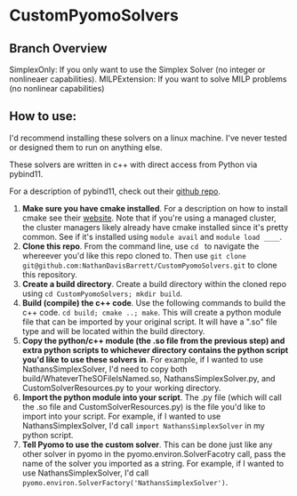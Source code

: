# CustomPyomoSolvers

## Branch Overview
SimplexOnly: If you only want to use the Simplex Solver (no integer or nonlineaer capabilities).
MILPExtension: If you want to solve MILP problems (no nonlinear capabilities)

## How to use:
I'd recommend installing these solvers on a linux machine. I've never tested or designed them to run on anything else.

These solvers are written in c++ with direct access from Python via pybind11.

For a description of pybind11, check out their [github repo](https://github.com/pybind/pybind11).

1. **Make sure you have cmake installed**. For a description on how to install cmake see their [website](https://cmake.org/). Note that if you're using a managed cluster, the cluster managers likely already have cmake installed since it's pretty common. See if it's installed using `module avail` and `module load ____`.
2. **Clone this repo**. From the command line, use `cd ` to navigate the whereever you'd like this repo cloned to. Then use `git clone git@github.com:NathanDavisBarrett/CustomPyomoSolvers.git` to clone this repository.
3. **Create a build directory**. Create a build directory within the cloned repo using `cd CustomPyomoSolvers; mkdir build`.
4. **Build (compile) the c++ code**. Use the following commands to build the c++ code. `cd build; cmake ..; make`. This will create a python module file that can be imported by your original script. It will have a ".so" file type and will be located within the build directory.
5. **Copy the python/c++ module (the .so file from the previous step) and extra python scripts to whichever directory contains the python script you'd like to use these solvers in**. For example, if I wanted to use NathansSimplexSolver, I'd need to copy both build/WhateverTheSOFileIsNamed.so, NathansSimplexSolver.py, and CustomSolverResources.py to your working directory.
6. **Import the python module into your script**. The .py file (which will call the .so file and CustomSolverResources.py) is the file you'd like to import into your script. For example, if I wanted to use NathansSimplexSolver, I'd call `import NathansSimplexSolver` in my python script.
7. **Tell Pyomo to use the custom solver**. This can be done just like any other solver in pyomo in the pyomo.environ.SolverFacotry call, pass the name of the solver you imported as a string. For example, if I wanted to use NathansSimplexSolver, I'd call `pyomo.environ.SolverFactory('NathansSimplexSolver')`.

